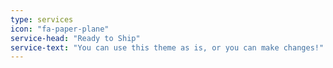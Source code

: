 ```yaml
---
type: services
icon: "fa-paper-plane"
service-head: "Ready to Ship"
service-text: "You can use this theme as is, or you can make changes!"
---
```

